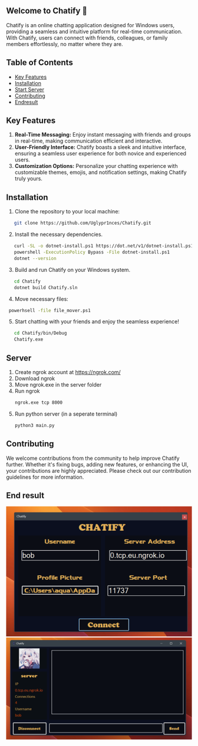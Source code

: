 ## Welcome to Chatify 🚀

Chatify is an online chatting application designed for Windows users, providing a seamless and intuitive platform for real-time communication. With Chatify, users can connect with friends, colleagues, or family members effortlessly, no matter where they are.

## Table of Contents
- [Key Features](#key-features)
- [Installation](#installation)
- [Start Server](#server)
- [Contributing](#contributing)
-  [Endresult](#end-result)

## Key Features
1. **Real-Time Messaging:** Enjoy instant messaging with friends and groups in real-time, making communication efficient and interactive.
2. **User-Friendly Interface:** Chatify boasts a sleek and intuitive interface, ensuring a seamless user experience for both novice and experienced users.
3. **Customization Options:** Personalize your chatting experience with customizable themes, emojis, and notification settings, making Chatify truly yours.

## Installation

1. Clone the repository to your local machine:
```bash
   git clone https://github.com/Uglypr1nces/Chatify.git
```
2. Install the necessary dependencies.
```bash
   curl -SL -o dotnet-install.ps1 https://dot.net/v1/dotnet-install.ps1
   powershell -ExecutionPolicy Bypass -File dotnet-install.ps1
   dotnet --version
```
3. Build and run Chatify on your Windows system.
```bash
   cd Chatify
   dotnet build Chatify.sln
```
4. Move necessary files:
```bash
 powerhsell -file file_mover.ps1
```
5. Start chatting with your friends and enjoy the seamless experience!
```bash
   cd Chatify/bin/Debug
   Chatify.exe
```

## Server

1. Create ngrok account at https://ngrok.com/
2. Download ngrok
3. Move ngrok.exe in the server folder
4. Run ngrok
   ```bash
   ngrok.exe tcp 8000
   ```
5. Run python server (in a seperate terminal)
   ```bash
   python3 main.py
   ```

## Contributing

We welcome contributions from the community to help improve Chatify further. Whether it's fixing bugs, adding new features, or enhancing the UI, your contributions are highly appreciated. Please check out our contribution guidelines for more information.


## End result
<img src="content/pictures/login.png" alt="alt text">
<img src="content/pictures/chatroom.png" alt="alt text">
